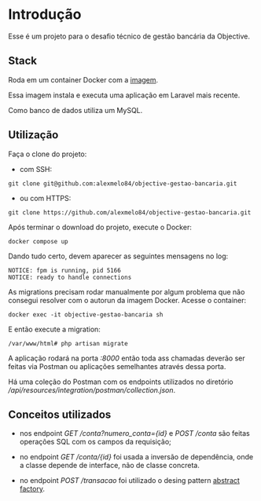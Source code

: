 # Introdução

Esse é um projeto para o desafio técnico de gestão bancária da Objective.

## Stack

Roda em um container Docker com a [imagem](https://hub.docker.com/r/shinsenter/laravel).

Essa imagem instala e executa uma aplicação em Laravel mais recente.

Como banco de dados utiliza um MySQL.

## Utilização

Faça o clone do projeto:

- com SSH:
```
git clone git@github.com:alexmelo84/objective-gestao-bancaria.git
```

- ou com HTTPS:
```
git clone https://github.com/alexmelo84/objective-gestao-bancaria.git
```

Após terminar o download do projeto, execute o Docker:
```
docker compose up
```

Dando tudo certo, devem aparecer as seguintes mensagens no log:
```
NOTICE: fpm is running, pid 5166
NOTICE: ready to handle connections
```

As migrations precisam rodar manualmente por algum problema que não consegui resolver com o autorun da imagem Docker. Acesse o container:
```
docker exec -it objective-gestao-bancaria sh
```

E então execute a migration:
```
/var/www/html# php artisan migrate
```

A aplicação rodará na porta *:8000* então toda ass chamadas deverão ser feitas via Postman ou aplicações semelhantes através dessa porta.

Há uma coleção do Postman com os endpoints utilizados no diretório */api/resources/integration/postman/collection.json*.

## Conceitos utilizados

- nos endpoint *GET /conta?numero_conta={id}* e *POST /conta* são feitas operações SQL com os campos da requisição;

- no endpoint *GET /conta/{id}* foi usada a inversão de dependência, onde a classe depende de interface, não de classe concreta.

- no endpoint *POST /transacao* foi utilizado o desing pattern [abstract factory](https://refactoring.guru/design-patterns/abstract-factory/php/example#example-1).
